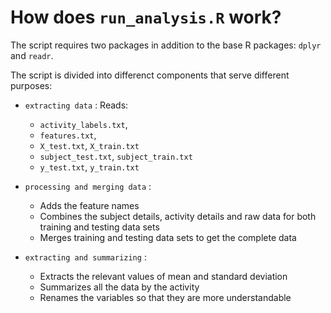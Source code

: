 # How does `run_analysis.R` work?

The script requires two packages in addition to the base R packages: `dplyr` and `readr`.

The script is divided into differenct components that serve different purposes:

* `extracting data` : Reads:
  - `activity_labels.txt`, 
  - `features.txt`,
  - `X_test.txt`, `X_train.txt` 
  - `subject_test.txt`, `subject_train.txt` 
  - `y_test.txt`, `y_train.txt` 

* `processing and merging data` :
  - Adds the feature names
  - Combines the subject details, activity details and raw data for both training and testing data sets
  - Merges training and testing data sets to get the complete data

* `extracting and summarizing` :
  - Extracts the relevant values of mean and standard deviation
  - Summarizes all the data by the activity
  - Renames the  variables so that they are more understandable


